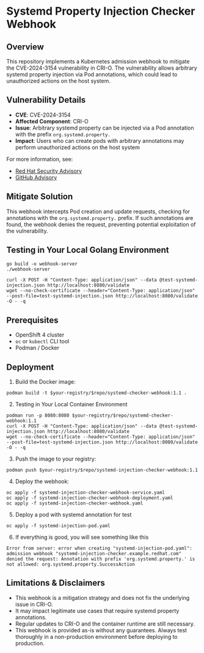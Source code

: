 # Systemd Property Injection Checker Webhook

## Overview

This repository implements a Kubernetes admission webhook to mitigate the CVE-2024-3154 vulnerability in CRI-O. The vulnerability allows arbitrary systemd property injection via Pod annotations, which could lead to unauthorized actions on the host system.

## Vulnerability Details

- **CVE**: CVE-2024-3154
- **Affected Component**: CRI-O
- **Issue**: Arbitrary systemd property can be injected via a Pod annotation with the prefix `org.systemd.property.`
- **Impact**: Users who can create pods with arbitrary annotations may perform unauthorized actions on the host system

For more information, see:
- [Red Hat Security Advisory](https://access.redhat.com/security/cve/CVE-2024-3154)
- [GitHub Advisory](https://github.com/cri-o/cri-o/security/advisories/GHSA-2cgq-h8xw-2v5j)

## Mitigate Solution

This webhook intercepts Pod creation and update requests, checking for annotations with the `org.systemd.property.` prefix. If such annotations are found, the webhook denies the request, preventing potential exploitation of the vulnerability.

## Testing in Your Local Golang Environment
```
go build -o webhook-server 
./webhook-server

curl -X POST -H "Content-Type: application/json" --data @test-systemd-injection.json http://localhost:8080/validate
wget --no-check-certificate --header="Content-Type: application/json" --post-file=test-systemd-injection.json http://localhost:8080/validate -O - -q
```

## Prerequisites

- OpenShift 4 cluster
- `oc` or `kubectl` CLI tool
- Podman / Docker 

## Deployment

1. Build the Docker image:

```
podman build -t $your-registry/$repo/systemd-checker-webhook:1.1 .
```
2. Testing in Your Local Container Environment
```
podman run -p 8080:8080 $your-registry/$repo/systemd-checker-webhook:1.1
curl -X POST -H "Content-Type: application/json" --data @test-systemd-injection.json http://localhost:8080/validate
wget --no-check-certificate --header="Content-Type: application/json" --post-file=test-systemd-injection.json http://localhost:8080/validate -O - -q
```

3. Push the image to your registry:
```
podman push $your-registry/$repo/systemd-injection-checker-webhook:1.1
```

4. Deploy the webhook:

```
oc apply -f systemd-injection-checker-webhook-service.yaml
oc apply -f systemd-injection-checker-webhook-deployment.yaml
oc apply -f systemd-injection-checker-webhook.yaml
```

5. Deploy a pod with systemd annotation for test
```
oc apply -f systemd-injection-pod.yaml
```

6. If everything is good, you will see something like this
```
Error from server: error when creating "systemd-injection-pod.yaml": admission webhook "systemd-injection-checker.example.redhat.com" denied the request: Annotation with prefix 'org.systemd.property.' is not allowed: org.systemd.property.SuccessAction
```

## Limitations & Disclaimers

* This webhook is a mitigation strategy and does not fix the underlying issue in CRI-O.
* It may impact legitimate use cases that require systemd property annotations.
* Regular updates to CRI-O and the container runtime are still necessary.
* This webhook is provided as-is without any guarantees. Always test thoroughly in a non-production environment before deploying to production.
